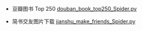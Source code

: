 

- 豆瓣图书 Top 250
[douban_book_top250_Spider.py](./douban_book_top250_Spider)

- 简书交友图片下载
[jianshu_make_friends_Spider.py](./jianshu_make_friends)
